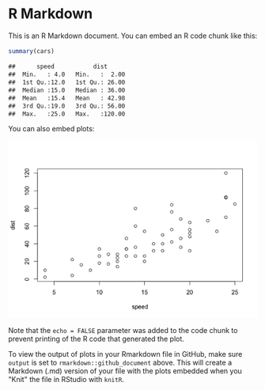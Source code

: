 R Markdown
================

This is an R Markdown document. You can embed an R code chunk like this:

``` r
summary(cars)
```

    ##      speed           dist       
    ##  Min.   : 4.0   Min.   :  2.00  
    ##  1st Qu.:12.0   1st Qu.: 26.00  
    ##  Median :15.0   Median : 36.00  
    ##  Mean   :15.4   Mean   : 42.98  
    ##  3rd Qu.:19.0   3rd Qu.: 56.00  
    ##  Max.   :25.0   Max.   :120.00

You can also embed plots:

![](plot_example_files/figure-markdown_github-ascii_identifiers/unnamed-chunk-2-1.png)

Note that the `echo = FALSE` parameter was added to the code chunk to prevent printing of the R code that generated the plot.

To view the output of plots in your Rmarkdown file in GitHub, make sure `output` is set to `rmarkdown::github_document` above. This will create a Markdown (.md) version of your file with the plots embedded when you "Knit" the file in RStudio with `knitR`.
